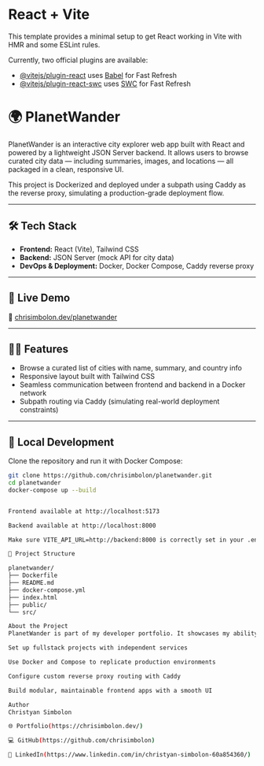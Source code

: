 
# React + Vite

This template provides a minimal setup to get React working in Vite with HMR and some ESLint rules.

Currently, two official plugins are available:

- [@vitejs/plugin-react](https://github.com/vitejs/vite-plugin-react/blob/main/packages/plugin-react/README.md) uses [Babel](https://babeljs.io/) for Fast Refresh
- [@vitejs/plugin-react-swc](https://github.com/vitejs/vite-plugin-react-swc) uses [SWC](https://swc.rs/) for Fast Refresh

# 🌍 PlanetWander

PlanetWander is an interactive city explorer web app built with React and powered by a lightweight JSON Server backend. It allows users to browse curated city data — including summaries, images, and locations — all packaged in a clean, responsive UI.

This project is Dockerized and deployed under a subpath using Caddy as the reverse proxy, simulating a production-grade deployment flow.

---

## 🛠️ Tech Stack

- **Frontend:** React (Vite), Tailwind CSS
- **Backend:** JSON Server (mock API for city data)
- **DevOps & Deployment:** Docker, Docker Compose, Caddy reverse proxy

---

## 🚀 Live Demo

🔗 [chrisimbolon.dev/planetwander](https://chrisimbolon.dev/planetwander)

---

## 🧑‍💻 Features

- Browse a curated list of cities with name, summary, and country info
- Responsive layout built with Tailwind CSS
- Seamless communication between frontend and backend in a Docker network
- Subpath routing via Caddy (simulating real-world deployment constraints)

---

## 🐳 Local Development

Clone the repository and run it with Docker Compose:

```bash
git clone https://github.com/chrisimbolon/planetwander.git
cd planetwander
docker-compose up --build


Frontend available at http://localhost:5173

Backend available at http://localhost:8000

Make sure VITE_API_URL=http://backend:8000 is correctly set in your .env file or Docker build args.

📁 Project Structure

planetwander/
├── Dockerfile    
├── README.md    
├── docker-compose.yml
├── index.html    
├── public/
└── src/

About the Project
PlanetWander is part of my developer portfolio. It showcases my ability to:

Set up fullstack projects with independent services

Use Docker and Compose to replicate production environments

Configure custom reverse proxy routing with Caddy

Build modular, maintainable frontend apps with a smooth UI

Author
Christyan Simbolon

🌐 Portfolio(https://chrisimbolon.dev/)

💻 GitHub(https://github.com/chrisimbolon)

🔗 LinkedIn(https://www.linkedin.com/in/christyan-simbolon-60a854360/)
